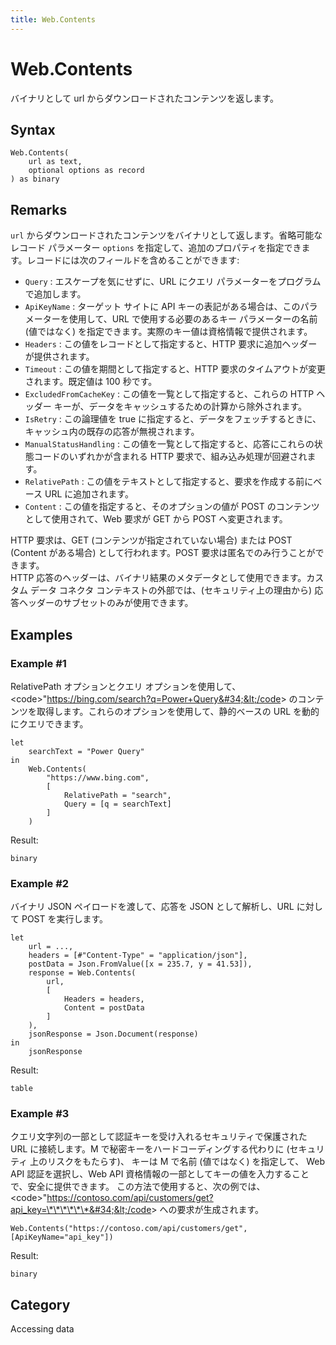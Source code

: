 ```yaml
---
title: Web.Contents
---
```


# Web.Contents


バイナリとして url からダウンロードされたコンテンツを返します。


## Syntax

```powerquery
Web.Contents(
    url as text,
    optional options as record
) as binary
```


## Remarks

<code>url</code> からダウンロードされたコンテンツをバイナリとして返します。省略可能なレコード パラメーター <code>options</code> を指定して、追加のプロパティを指定できます。レコードには次のフィールドを含めることができます:    <ul><li><code>Query</code> : エスケープを気にせずに、URL にクエリ パラメーターをプログラムで追加します。</li><li><code>ApiKeyName</code> : ターゲット サイトに API キーの表記がある場合は、このパラメーターを使用して、URL で使用する必要のあるキー パラメーターの名前 (値ではなく) を指定できます。実際のキー値は資格情報で提供されます。</li><li><code>Headers</code> : この値をレコードとして指定すると、HTTP 要求に追加ヘッダーが提供されます。</li><li><code>Timeout</code> : この値を期間として指定すると、HTTP 要求のタイムアウトが変更されます。既定値は 100 秒です。</li><li><code>ExcludedFromCacheKey</code> : この値を一覧として指定すると、これらの HTTP ヘッダー キーが、データをキャッシュするための計算から除外されます。</li><li><code>IsRetry</code> : この論理値を true に指定すると、データをフェッチするときに、キャッシュ内の既存の応答が無視されます。</li><li><code>ManualStatusHandling</code> : この値を一覧として指定すると、応答にこれらの状態コードのいずれかが含まれる HTTP 要求で、組み込み処理が回避されます。</li><li><code>RelativePath</code> : この値をテキストとして指定すると、要求を作成する前にベース URL に追加されます。</li><li><code>Content</code> : この値を指定すると、そのオプションの値が POST のコンテンツとして使用されて、Web 要求が GET から POST へ変更されます。</li></ul>    HTTP 要求は、GET (コンテンツが指定されていない場合) または POST (Content がある場合) として行われます。POST 要求は匿名でのみ行うことができます。    <br />    HTTP 応答のヘッダーは、バイナリ結果のメタデータとして使用できます。カスタム データ コネクタ コンテキストの外部では、(セキュリティ上の理由から) 応答ヘッダーのサブセットのみが使用できます。


## Examples

### Example #1 
RelativePath オプションとクエリ オプションを使用して、 &lt;code&gt;&#34;https://bing.com/search?q=Power+Query&#34;&lt;/code&gt; のコンテンツを取得します。これらのオプションを使用して、静的ベースの URL を動的にクエリできます。
```powerquery
let
    searchText = "Power Query"
in
    Web.Contents(
        "https://www.bing.com",
        [
            RelativePath = "search",
            Query = [q = searchText]
        ]
    )
```

Result: 
```powerquery
binary
```


### Example #2 
バイナリ JSON ペイロードを渡して、応答を JSON として解析し、URL に対して POST を実行します。
```powerquery
let
    url = ...,
    headers = [#"Content-Type" = "application/json"],
    postData = Json.FromValue([x = 235.7, y = 41.53]),
    response = Web.Contents(
        url,
        [
            Headers = headers,
            Content = postData
        ]
    ),
    jsonResponse = Json.Document(response)
in
    jsonResponse
```

Result: 
```powerquery
table
```


### Example #3 
クエリ文字列の一部として認証キーを受け入れるセキュリティで保護された URL に接続します。M で秘密キーをハードコーディングする代わりに (セキュリティ 上のリスクをもたらす)、  キーは M で名前 (値ではなく) を指定して、 Web API 認証を選択し、Web API 資格情報の一部としてキーの値を入力することで、安全に提供できます。     この方法で使用すると、次の例では、 &lt;code&gt;&#34;https://contoso.com/api/customers/get?api_key=\*\*\*\*\*\*&#34;&lt;/code&gt; への要求が生成されます。
```powerquery
Web.Contents("https://contoso.com/api/customers/get", [ApiKeyName="api_key"])
```

Result: 
```powerquery
binary
```




## Category
Accessing data
